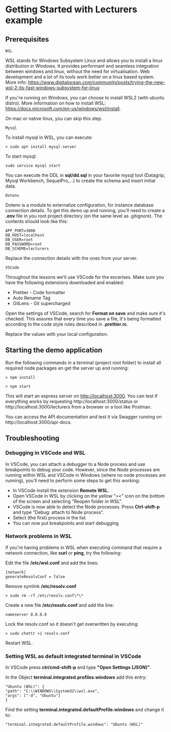 # Getting Started with Lecturers example

## **Prerequisites**

`WSL`

WSL stands for Windows Subsystem Linux and allows you to install a linux distribution in Windows. It provides performant and seamless integration between windows and linux, without the need for virtualisation. Web development and a lot of its tools work better on a linux based system.
More info: https://www.digitalocean.com/community/posts/trying-the-new-wsl-2-its-fast-windows-subsystem-for-linux

If you're running on Windows, you can choose to install WSL2 (with ubuntu distro).
More information on how to install WSL: https://docs.microsoft.com/en-us/windows/wsl/install.

On mac or native linux, you can skip this step.

`Mysql`

To install mysql in WSL, you can execute:

```
> sudo apt install mysql-server
```

To start mysql:

```
sudo service mysql start
```

You can execute the DDL in **sql/dd.sql** in your favorite mysql tool (Datagrip, Mysql Workbench, SequelPro,...) to create the schema and insert initial data.

`Dotenv`

Dotenv is a module to externalize configuration, for instance database connection details.
To get this demo up and running, you'll need to create a **.env** file in you root project directory (on the same level as .gitignore). The contents should look like this:

```
APP_PORT=3000
DB_HOST=localhost
DB_USER=root
DB_PASSWORD=root
DB_SCHEME=lecturers
```

Replace the connection details with the ones from your server.

`VSCode`

Throughout the lessons we'll use VSCode for the excerises. Make sure you have the following extensions downloaded and enabled:

-   Prettier - Code formatter
-   Auto Rename Tag
-   GitLens - Git supercharged

Open the settings of VSCode, search for **Format on save** and make sure it's checked. This assures that every time you save a file, it's being formatted according to the code style rules described in **.prettier.rc**.

Replace the values with your local configuration.

## **Starting the demo application**

Run the following commands in a terminal (project root folder) to install all required node packages en get the server up and running:

```
> npm install

> npm start
```

This will start an express server on [http://localhost:3000](http://localhost:3000).
You can test if everything works by requesting http://localhost:3000/status or http://localhost:3000/lecturers from a browser or a tool like Postman.

You can access the API documentation and test it via Swagger running on http://localhost:3000/api-docs.

## **Troubleshooting**

### **Debugging in VSCode and WSL**

In VSCode, you can attach a debugger to a Node process and use breakpoints to debug your code. However, since the Node processes are running within WSL and VSCode in Windows (where no node processes are running), you'll need to perform some steps to get this working:

-   In VSCode install the extension **Remote WSL**.
-   Open VSCode in WSL by clicking on the yellow "><" icon on the bottom of the screen and selecting "Reopen folder in WSL".
-   VSCode is now able to detect the Node processes. Press **Ctrl-shift-p** and type "Debug: attach to Node process".
-   Select (the first) process in the list.
-   You can now put breakpoints and start debugging

### **Network problems in WSL**

If you're having problems in WSL when executing command that require a network connection, like **curl** or **ping**, try the following:

Edit the file **/etc/wsl.conf** and add the lines:

```
[network]
generateResolvConf = false
```

Remove symlink **/etc/resolv.conf**

```
> sudo rm -rf /etc/resolv.conf\*\*
```

Create a new file **/etc/resolv.conf** and add the line:

```
nameserver 8.8.8.8
```

Lock the resolv.conf so it doesn't get overwritten by executing:

```
> sudo chattr +i resolv.conf
```

Restart WSL.

### **Setting WSL as default integrated terminal in VSCode**

In VSCode press **ctr/cmd-shift-p** and type **"Open Settings (JSON)"**.

In the Object **terminal.integrated.profiles.windows** add this entry:

```
"Ubuntu (WSL)": {
"path": "C:\\WINDOWS\\System32\\wsl.exe",
"args": ["-d", "Ubuntu"]
}
```

Find the setting **terminal.integrated.defaultProfile.windows** and change it to:

```
"terminal.integrated.defaultProfile.windows": "Ubuntu (WSL)"
```
